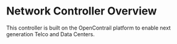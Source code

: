 # Network Controller Overview


This controller is built on the OpenContrail platform to enable next generation Telco and Data Centers.

